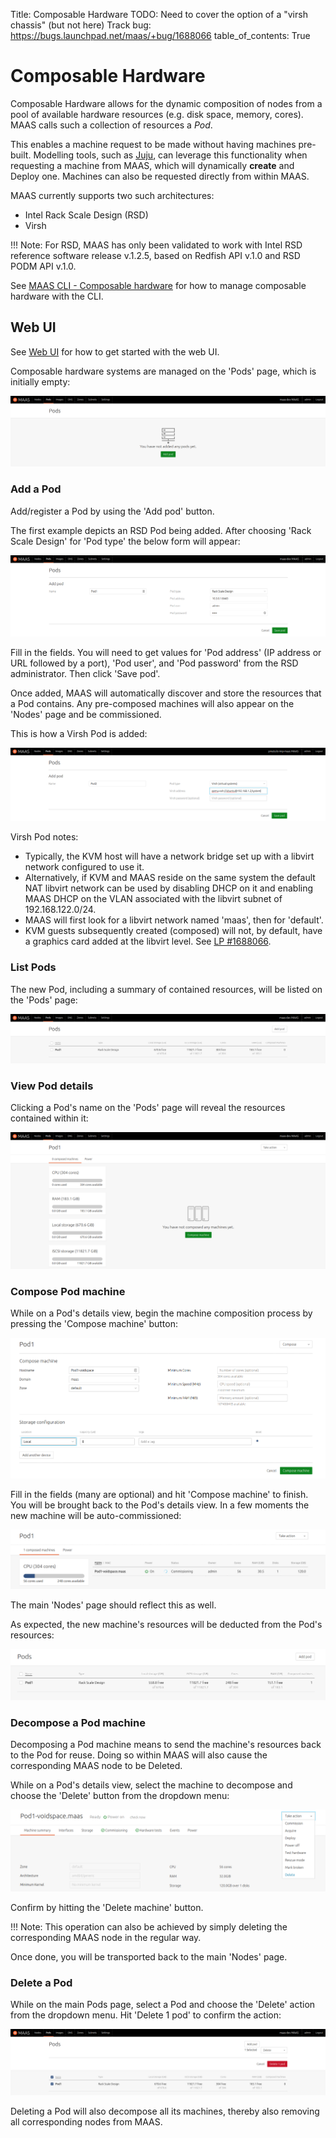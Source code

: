 Title: Composable Hardware
TODO:  Need to cover the option of a "virsh chassis" (but not here)
       Track bug: https://bugs.launchpad.net/maas/+bug/1688066
table_of_contents: True


# Composable Hardware

Composable Hardware allows for the dynamic composition of nodes from a pool
of available hardware resources (e.g. disk space, memory, cores). MAAS calls
such a collection of resources a *Pod*.

This enables a machine request to be made without having machines pre-built.
Modelling tools, such as [Juju][about-juju], can leverage this functionality
when requesting a machine from MAAS, which will dynamically **create** and
Deploy one. Machines can also be requested directly from within MAAS.

MAAS currently supports two such architectures:

- Intel Rack Scale Design (RSD)
- Virsh

!!! Note:
    For RSD, MAAS has only been validated to work with Intel RSD reference
    software release v.1.2.5, based on Redfish API v.1.0 and RSD PODM API v.1.0.

See [MAAS CLI - Composable hardware][cli-comp-hw] for how to manage composable
hardware with the CLI.


## Web UI

See [Web UI][webui] for how to get started with the web UI.

Composable hardware systems are managed on the 'Pods' page, which is initially
empty:

![initial pods page][img__2.2_pod-initial-page]


### Add a Pod

Add/register a Pod by using the 'Add pod' button.

The first example depicts an RSD Pod being added. After choosing 'Rack Scale
Design' for 'Pod type' the below form will appear:

![add pod][img__2.2_pod-add-rsd]

Fill in the fields. You will need to get values for 'Pod address' (IP address
or URL followed by a port), 'Pod user', and 'Pod password' from the RSD
administrator. Then click 'Save pod'.

Once added, MAAS will automatically discover and store the resources that a
Pod contains. Any pre-composed machines will also appear on the 'Nodes' page
and be commissioned. 

This is how a Virsh Pod is added:

![add pod][img__2.2_pod-add-virsh]

Virsh Pod notes:

- Typically, the KVM host will have a network bridge set up with a libvirt
  network configured to use it.
- Alternatively, if KVM and MAAS reside on the same system the default NAT
  libvirt network can be used by disabling DHCP on it and enabling MAAS DHCP on
  the VLAN associated with the libvirt subnet of 192.168.122.0/24.
- MAAS will first look for a libvirt network named 'maas', then for 'default'.
- KVM guests subsequently created (composed) will not, by default, have a
  graphics card added at the libvirt level. See
  [LP #1688066][launchpad-bug-1688066].

### List Pods

The new Pod, including a summary of contained resources, will be listed on the
'Pods' page:

![save pod][img__2.2_pod-list]

### View Pod details

Clicking a Pod's name on the 'Pods' page will reveal the resources contained
within it:

![pod details][img__2.2_pod-details]

### Compose Pod machine

While on a Pod's details view, begin the machine composition process by
pressing the 'Compose machine' button:

![pod compose machine][img__2.2_pod-compose-machine]

Fill in the fields (many are optional) and hit 'Compose machine' to finish. You
will be brought back to the Pod's details view. In a few moments the new
machine will be auto-commissioned:

![pod compose machine commissioning][img__2.2_pod-compose-machine-commissioning]

The main 'Nodes' page should reflect this as well.

As expected, the new machine's resources will be deducted from the Pod's
resources:

![pod machine resources deducted][img__2.2_pod-compose-machine-deducted]

### Decompose a Pod machine

Decomposing a Pod machine means to send the machine's resources back to the Pod
for reuse. Doing so within MAAS will also cause the corresponding MAAS node to
be Deleted.

While on a Pod's details view, select the machine to decompose and choose the
'Delete' button from the dropdown menu:

![pod decompose machine][img__2.2_pod-decompose-machine]

Confirm by hitting the 'Delete machine' button.

!!! Note:
    This operation can also be achieved by simply deleting the corresponding
    MAAS node in the regular way.

Once done, you will be transported back to the main 'Nodes' page.

### Delete a Pod

While on the main Pods page, select a Pod and choose the 'Delete' action from
the dropdown menu. Hit 'Delete 1 pod' to confirm the action:

![pod delete][img__2.2_pod-delete]

Deleting a Pod will also decompose all its machines, thereby also removing all
corresponding nodes from MAAS.


<!-- LINKS -->

[cli-comp-hw]: manage-cli-comp-hw.md
[about-juju]: https://jujucharms.com/docs/stable/about-juju
[webui]: installconfig-webui.md
[launchpad-bug-1688066]: https://bugs.launchpad.net/maas/+bug/1688066

[img__2.2_pod-initial-page]: ../media/nodes-comp-hw__2.2_pod-initial-page.png
[img__2.2_pod-add-rsd]: ../media/nodes-comp-hw__2.2_pod-add-rsd.png
[img__2.2_pod-add-virsh]: ../media/nodes-comp-hw__2.2_pod-add-virsh.png
[img__2.2_pod-list]: ../media/nodes-comp-hw__2.2_pod-list.png
[img__2.2_pod-details]: ../media/nodes-comp-hw__2.2_pod-details.png
[img__2.2_pod-compose-machine]: ../media/nodes-comp-hw__2.2_pod-compose-machine.png
[img__2.2_pod-compose-machine-commissioning]: ../media/nodes-comp-hw__2.2_pod-compose-machine-commissioning.png
[img__2.2_pod-compose-machine-deducted]: ../media/nodes-comp-hw__2.2_pod-compose-machine-deducted.png
[img__2.2_pod-decompose-machine]: ../media/nodes-comp-hw__2.2_pod-decompose-machine.png
[img__2.2_pod-delete]: ../media/nodes-comp-hw__2.2_pod-delete.png
